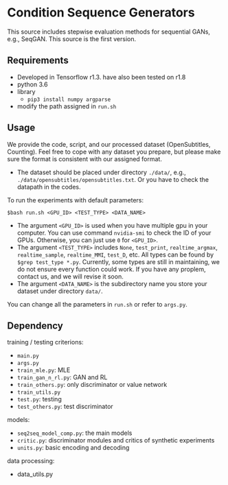 # Condition Sequence Generators
This source includes stepwise evaluation methods for sequential GANs, e.g., SeqGAN.
This source is the first version.

## Requirements
* Developed in Tensorflow r1.3. have also been tested on r1.8
* python 3.6
* library
    * `pip3 install numpy argparse`
* modify the path assigned in `run.sh`

## Usage
We provide the code, script, and our processed dataset (OpenSubtitles, Counting). Feel free to cope with any dataset you prepare, but please make sure the format is consistent with our assigned format.
* The dataset should be placed under directory `./data/`, e.g., `./data/opensubtitles/opensubtitles.txt`. Or you have to check the datapath in the codes.

To run the experiments with default parameters:
```
$bash run.sh <GPU_ID> <TEST_TYPE> <DATA_NAME>
```
- The argument `<GPU_ID>` is used when you have multiple gpu in your computer. You can use command `nvidia-smi` to check the ID of your GPUs. Otherwise, you can just use `0` for `<GPU_ID>`.
- The argument `<TEST_TYPE>` includes `None`, `test_print`, `realtime_argmax`, `realtime_sample`, `realtime_MMI`, `test_D`, etc. All types can be found by `$grep test_type *.py`. Currently, some types are still in maintaining, we do not ensure every function could work. If you have any proplem, contact us, and we will revise it soon.
- The argument `<DATA_NAME>` is the subdirectory name you store your dataset under directory `data/`.

You can change all the parameters in `run.sh` or refer to `args.py`.

## Dependency
training / testing criterions:
* `main.py`
* `args.py`
* `train_mle.py`: MLE
* `train_gan_n_rl.py`: GAN and RL
* `train_others.py`: only discriminator or value network
* `train_utils.py`
* `test.py`: testing
* `test_others.py`: test discriminator

models:
* `seq2seq_model_comp.py`: the main models
* `critic.py`: discriminator modules and critics of synthetic experiments
* `units.py`: basic encoding and decoding

data processing:
* data_utils.py
